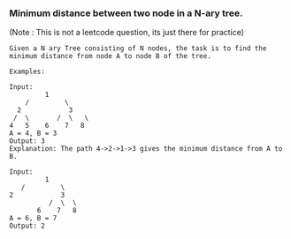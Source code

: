 ### Minimum distance between two node in a N-ary tree.

(Note : This is not a leetcode question, its just there for practice)

```
Given a N ary Tree consisting of N nodes, the task is to find the minimum distance from node A to node B of the tree.

Examples:

Input:              
         1          
    /         \      
  2            3    
 /  \       /  \   \
4   5    6    7   8
A = 4, B = 3
Output: 3
Explanation: The path 4->2->1->3 gives the minimum distance from A to B.

Input:
         1          
   /         \      
2            3    
          /  \  \
       6    7   8
A = 6, B = 7
Output: 2
```
